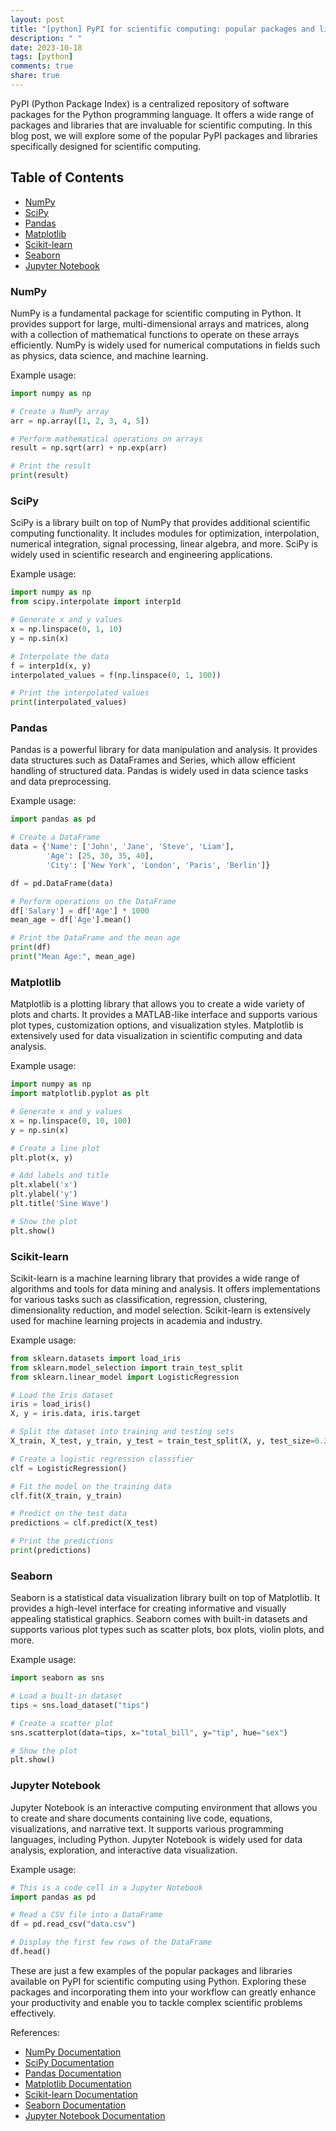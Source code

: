 ```yaml
---
layout: post
title: "[python] PyPI for scientific computing: popular packages and libraries"
description: " "
date: 2023-10-18
tags: [python]
comments: true
share: true
---
```


PyPI (Python Package Index) is a centralized repository of software packages for the Python programming language. It offers a wide range of packages and libraries that are invaluable for scientific computing. In this blog post, we will explore some of the popular PyPI packages and libraries specifically designed for scientific computing.

## Table of Contents
- [NumPy](#numpy)
- [SciPy](#scipy)
- [Pandas](#pandas)
- [Matplotlib](#matplotlib)
- [Scikit-learn](#scikit-learn)
- [Seaborn](#seaborn)
- [Jupyter Notebook](#jupyter-notebook)

### NumPy <a name="numpy"></a>

NumPy is a fundamental package for scientific computing in Python. It provides support for large, multi-dimensional arrays and matrices, along with a collection of mathematical functions to operate on these arrays efficiently. NumPy is widely used for numerical computations in fields such as physics, data science, and machine learning.

Example usage:

```python
import numpy as np

# Create a NumPy array
arr = np.array([1, 2, 3, 4, 5])

# Perform mathematical operations on arrays
result = np.sqrt(arr) + np.exp(arr)

# Print the result
print(result)
```

### SciPy <a name="scipy"></a>

SciPy is a library built on top of NumPy that provides additional scientific computing functionality. It includes modules for optimization, interpolation, numerical integration, signal processing, linear algebra, and more. SciPy is widely used in scientific research and engineering applications.

Example usage:

```python
import numpy as np
from scipy.interpolate import interp1d

# Generate x and y values
x = np.linspace(0, 1, 10)
y = np.sin(x)

# Interpolate the data
f = interp1d(x, y)
interpolated_values = f(np.linspace(0, 1, 100))

# Print the interpolated values
print(interpolated_values)
```

### Pandas <a name="pandas"></a>

Pandas is a powerful library for data manipulation and analysis. It provides data structures such as DataFrames and Series, which allow efficient handling of structured data. Pandas is widely used in data science tasks and data preprocessing.

Example usage:

```python
import pandas as pd

# Create a DataFrame
data = {'Name': ['John', 'Jane', 'Steve', 'Liam'],
        'Age': [25, 30, 35, 40],
        'City': ['New York', 'London', 'Paris', 'Berlin']}

df = pd.DataFrame(data)

# Perform operations on the DataFrame
df['Salary'] = df['Age'] * 1000
mean_age = df['Age'].mean()

# Print the DataFrame and the mean age
print(df)
print("Mean Age:", mean_age)
```

### Matplotlib <a name="matplotlib"></a>

Matplotlib is a plotting library that allows you to create a wide variety of plots and charts. It provides a MATLAB-like interface and supports various plot types, customization options, and visualization styles. Matplotlib is extensively used for data visualization in scientific computing and data analysis.

Example usage:

```python
import numpy as np
import matplotlib.pyplot as plt

# Generate x and y values
x = np.linspace(0, 10, 100)
y = np.sin(x)

# Create a line plot
plt.plot(x, y)

# Add labels and title
plt.xlabel('x')
plt.ylabel('y')
plt.title('Sine Wave')

# Show the plot
plt.show()
```

### Scikit-learn <a name="scikit-learn"></a>

Scikit-learn is a machine learning library that provides a wide range of algorithms and tools for data mining and analysis. It offers implementations for various tasks such as classification, regression, clustering, dimensionality reduction, and model selection. Scikit-learn is extensively used for machine learning projects in academia and industry.

Example usage:

```python
from sklearn.datasets import load_iris
from sklearn.model_selection import train_test_split
from sklearn.linear_model import LogisticRegression

# Load the Iris dataset
iris = load_iris()
X, y = iris.data, iris.target

# Split the dataset into training and testing sets
X_train, X_test, y_train, y_test = train_test_split(X, y, test_size=0.2)

# Create a logistic regression classifier
clf = LogisticRegression()

# Fit the model on the training data
clf.fit(X_train, y_train)

# Predict on the test data
predictions = clf.predict(X_test)

# Print the predictions
print(predictions)
```

### Seaborn <a name="seaborn"></a>

Seaborn is a statistical data visualization library built on top of Matplotlib. It provides a high-level interface for creating informative and visually appealing statistical graphics. Seaborn comes with built-in datasets and supports various plot types such as scatter plots, box plots, violin plots, and more.

Example usage:

```python
import seaborn as sns

# Load a built-in dataset
tips = sns.load_dataset("tips")

# Create a scatter plot
sns.scatterplot(data=tips, x="total_bill", y="tip", hue="sex")

# Show the plot
plt.show()
```

### Jupyter Notebook <a name="jupyter-notebook"></a>

Jupyter Notebook is an interactive computing environment that allows you to create and share documents containing live code, equations, visualizations, and narrative text. It supports various programming languages, including Python. Jupyter Notebook is widely used for data analysis, exploration, and interactive data visualization.

Example usage:

```python
# This is a code cell in a Jupyter Notebook
import pandas as pd

# Read a CSV file into a DataFrame
df = pd.read_csv("data.csv")

# Display the first few rows of the DataFrame
df.head()
```

These are just a few examples of the popular packages and libraries available on PyPI for scientific computing using Python. Exploring these packages and incorporating them into your workflow can greatly enhance your productivity and enable you to tackle complex scientific problems effectively.

References:
- [NumPy Documentation](https://numpy.org/doc/stable/)
- [SciPy Documentation](https://docs.scipy.org/doc/scipy/reference/)
- [Pandas Documentation](https://pandas.pydata.org/docs/)
- [Matplotlib Documentation](https://matplotlib.org/stable/contents.html)
- [Scikit-learn Documentation](https://scikit-learn.org/stable/documentation.html)
- [Seaborn Documentation](https://seaborn.pydata.org/)
- [Jupyter Notebook Documentation](https://jupyter.org/documentation)